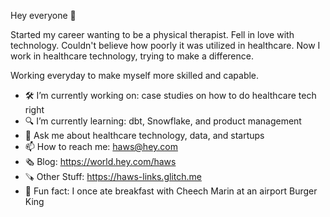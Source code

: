 Hey everyone 👋

Started my career wanting to be a physical therapist. Fell in love with technology. Couldn't believe how poorly it was utilized in healthcare. Now I work in healthcare technology, trying to make a difference. 

Working everyday to make myself more skilled and capable. 

- 🛠 I’m currently working on: case studies on how to do healthcare tech right
- 🔍 I’m currently learning: dbt, Snowflake, and product management
- 💬 Ask me about healthcare technology, data, and startups
- 📫 How to reach me: haws@hey.com
- 🗞️ Blog: https://world.hey.com/haws
- 🪚 Other Stuff: https://haws-links.glitch.me
- 🍔 Fun fact: I once ate breakfast with Cheech Marin at an airport Burger King
